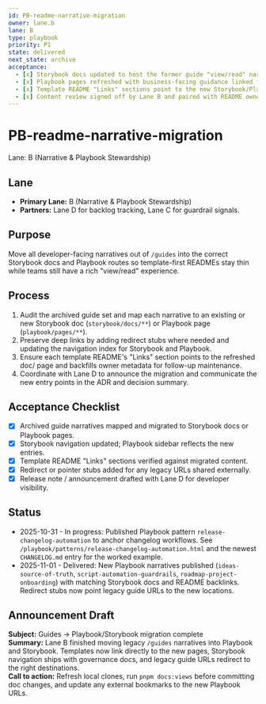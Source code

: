 ```yaml
---
id: PB-readme-narrative-migration
owner: lane.b
lane: B
type: playbook
priority: P1
state: delivered
next_state: archive
acceptance:
  - [x] Storybook docs updated to host the former guide "view/read" narratives
  - [x] Playbook pages refreshed with business-facing guidance linked from READMEs
  - [x] Template README "Links" sections point to the new Storybook/Playbook routes
  - [x] Content review signed off by Lane B and paired with README owner acknowledgements
---
```


# PB-readme-narrative-migration

Lane: B (Narrative & Playbook Stewardship)

## Lane

- **Primary Lane:** B (Narrative & Playbook Stewardship)
- **Partners:** Lane D for backlog tracking, Lane C for guardrail signals.

## Purpose

Move all developer-facing narratives out of `/guides` into the correct
Storybook docs and Playbook routes so template-first READMEs stay thin while
teams still have a rich "view/read" experience.

## Process

1. Audit the archived guide set and map each narrative to an existing or new
   Storybook doc (`storybook/docs/**`) or Playbook page (`playbook/pages/**`).
2. Preserve deep links by adding redirect stubs where needed and updating the
   navigation index for Storybook and Playbook.
3. Ensure each template README's "Links" section points to the refreshed doc/
   page and backfills owner metadata for follow-up maintenance.
4. Coordinate with Lane D to announce the migration and communicate the new
   entry points in the ADR and decision summary.

## Acceptance Checklist

- [x] Archived guide narratives mapped and migrated to Storybook docs or Playbook pages.
- [x] Storybook navigation updated; Playbook sidebar reflects the new entries.
- [x] Template README "Links" sections verified against migrated content.
- [x] Redirect or pointer stubs added for any legacy URLs shared externally.
- [x] Release note / announcement drafted with Lane D for developer visibility.

## Status

- 2025-10-31 - In progress: Published Playbook pattern `release-changelog-automation` to anchor changelog workflows. See `/playbook/patterns/release-changelog-automation.html` and the newest `CHANGELOG.md` entry for the worked example.
- 2025-11-01 - Delivered: New Playbook narratives published (`ideas-source-of-truth`, `script-automation-guardrails`, `roadmap-project-onboarding`) with matching Storybook docs and README backlinks. Redirect stubs now point legacy guide URLs to the new locations.

## Announcement Draft

**Subject:** Guides → Playbook/Storybook migration complete  
**Summary:** Lane B finished moving legacy `/guides` narratives into Playbook and Storybook. Templates now link directly to the new pages, Storybook navigation ships with governance docs, and legacy guide URLs redirect to the right destinations.  
**Call to action:** Refresh local clones, run `pnpm docs:views` before committing doc changes, and update any external bookmarks to the new Playbook URLs.

